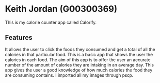 # Keith Jordan (G00300369)
This is my calorie counter app called Calorify.

## Features
It allows the user to click the foods they consumed and get a total of all the calories in that particular food. This is a basic app that shows the user the calories in each food. The aim of this app is to offer the user an accurate number of the amount of calories they are intaking in an average day. This app gives the user a good knowledge of how much calories the food they are consuming contains. I imported all my images through pscp.

